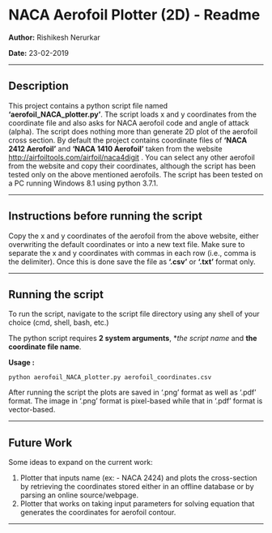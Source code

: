 # NACA Aerofoil Plotter (2D) - Readme

__Author:__ Rishikesh Nerurkar

__Date:__ 23-02-2019

___
## Description
This project contains a python script file named **‘aerofoil_NACA_plotter.py’**. The script loads x and y coordinates from the coordinate file and also asks for NACA aerofoil code and angle of attack (alpha). The script does nothing more than generate 2D plot of the aerofoil cross section. By default the project contains coordinate files of **‘NACA 2412 Aerofoil’** and **‘NACA 1410 Aerofoil’** taken from the website http://airfoiltools.com/airfoil/naca4digit . You can select any other aerofoil from the website and copy their coordinates, although the script has been tested only on the above mentioned aerofoils. The script has been tested on a PC running Windows 8.1 using python 3.7.1.

___

## Instructions before running the script
Copy the x and y coordinates of the aerofoil from the above website, either overwriting the default coordinates or into a new text file. Make sure to separate the x and y coordinates with commas in each row (i.e., comma is the delimiter). Once this is done save the file as **‘.csv’** or **‘.txt’** format only.

___

## Running the script
To run the script, navigate to the script file directory using any shell of your choice (cmd, shell, bash, etc.)

The python script requires **2 system arguments**, **the script name* and **the coordinate file name**.

__Usage :__
```
python aerofoil_NACA_plotter.py aerofoil_coordinates.csv
```

After running the script the plots are saved in ‘.png’ format as well as ‘.pdf’ format. The image in ‘.png’ format is pixel-based while that in ‘.pdf’ format is vector-based.

___

## Future Work
Some ideas to expand on the current work:
1. Plotter that inputs name (ex: - NACA 2424) and plots the cross-section by retrieving the coordinates stored either in an offline database or by parsing an online source/webpage.
2. Plotter that works on taking input parameters for solving equation that generates the coordinates for aerofoil contour.

___